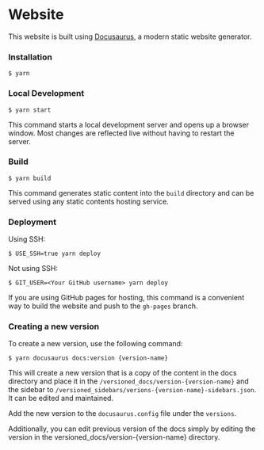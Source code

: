 # Website

This website is built using <a href="https://docusaurus.io/" target="_blank">Docusaurus</a>, a modern static website generator.

### Installation

```
$ yarn
```

### Local Development

```
$ yarn start
```

This command starts a local development server and opens up a browser window. Most changes are reflected live without having to restart the server.

### Build

```
$ yarn build
```

This command generates static content into the `build` directory and can be served using any static contents hosting service.

### Deployment

Using SSH:

```
$ USE_SSH=true yarn deploy
```

Not using SSH:

```
$ GIT_USER=<Your GitHub username> yarn deploy
```

If you are using GitHub pages for hosting, this command is a convenient way to build the website and push to the `gh-pages` branch.

### Creating a new version

To create a new version, use the following command:

```
$ yarn docusaurus docs:version {version-name}
```

This will create a new version that is a copy of the content in the docs directory and place it in the `/versioned_docs/version-{version-name}` and the sidebar to `/versioned_sidebars/verions-{version-name}-sidebars.json`. It can be edited and maintained.

Add the new version to the `docusaurus.config` file under the `versions`.

Additionally, you can edit previous version of the docs simply by editing the version in the versioned_docs/version-{version-name} directory.
